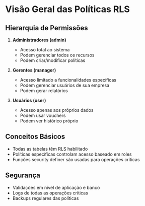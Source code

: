 # Visão Geral das Políticas RLS

## Hierarquia de Permissões

1. **Administradores (admin)**
   - Acesso total ao sistema
   - Podem gerenciar todos os recursos
   - Podem criar/modificar políticas

2. **Gerentes (manager)**
   - Acesso limitado a funcionalidades específicas
   - Podem gerenciar usuários de sua empresa
   - Podem gerar relatórios

3. **Usuários (user)**
   - Acesso apenas aos próprios dados
   - Podem usar vouchers
   - Podem ver histórico próprio

## Conceitos Básicos

- Todas as tabelas têm RLS habilitado
- Políticas específicas controlam acesso baseado em roles
- Funções security definer são usadas para operações críticas

## Segurança

- Validações em nível de aplicação e banco
- Logs de todas as operações críticas
- Backups regulares das políticas